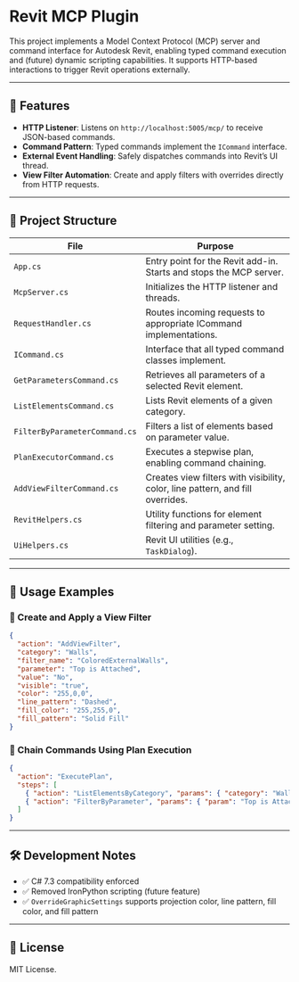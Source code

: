 # Revit MCP Plugin

This project implements a Model Context Protocol (MCP) server and command interface for Autodesk Revit, enabling typed command execution and (future) dynamic scripting capabilities. It supports HTTP-based interactions to trigger Revit operations externally.

---

## 🔧 Features

* **HTTP Listener**: Listens on `http://localhost:5005/mcp/` to receive JSON-based commands.
* **Command Pattern**: Typed commands implement the `ICommand` interface.
* **External Event Handling**: Safely dispatches commands into Revit’s UI thread.
* **View Filter Automation**: Create and apply filters with overrides directly from HTTP requests.

---

## 📁 Project Structure

| File                          | Purpose                                                                        |
| ----------------------------- | ------------------------------------------------------------------------------ |
| `App.cs`                      | Entry point for the Revit add-in. Starts and stops the MCP server.             |
| `McpServer.cs`                | Initializes the HTTP listener and threads.                                     |
| `RequestHandler.cs`           | Routes incoming requests to appropriate ICommand implementations.              |
| `ICommand.cs`                 | Interface that all typed command classes implement.                            |
| `GetParametersCommand.cs`     | Retrieves all parameters of a selected Revit element.                          |
| `ListElementsCommand.cs`      | Lists Revit elements of a given category.                                      |
| `FilterByParameterCommand.cs` | Filters a list of elements based on parameter value.                           |
| `PlanExecutorCommand.cs`      | Executes a stepwise plan, enabling command chaining.                           |
| `AddViewFilterCommand.cs`     | Creates view filters with visibility, color, line pattern, and fill overrides. |
| `RevitHelpers.cs`             | Utility functions for element filtering and parameter setting.                 |
| `UiHelpers.cs`                | Revit UI utilities (e.g., `TaskDialog`).                                       |

---

## 🚀 Usage Examples

### 🔹 Create and Apply a View Filter

```json
{
  "action": "AddViewFilter",
  "category": "Walls",
  "filter_name": "ColoredExternalWalls",
  "parameter": "Top is Attached",
  "value": "No",
  "visible": "true",
  "color": "255,0,0",
  "line_pattern": "Dashed",
  "fill_color": "255,255,0",
  "fill_pattern": "Solid Fill"
}
```

### 🔹 Chain Commands Using Plan Execution

```json
{
  "action": "ExecutePlan",
  "steps": [
    { "action": "ListElementsByCategory", "params": { "category": "Walls" } },
    { "action": "FilterByParameter", "params": { "param": "Top is Attached", "value": "No" } }
  ]
}
```

---

## 🛠 Development Notes

* ✅ C# 7.3 compatibility enforced
* ✅ Removed IronPython scripting (future feature)
* ✅ `OverrideGraphicSettings` supports projection color, line pattern, fill color, and fill pattern

---

## 📄 License

MIT License.

